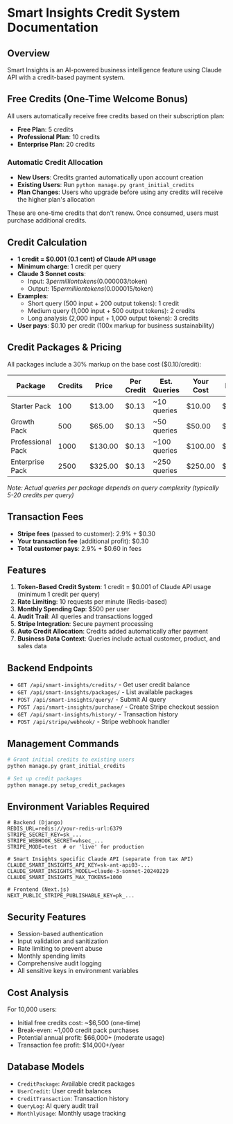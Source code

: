 # Smart Insights Credit System Documentation

## Overview
Smart Insights is an AI-powered business intelligence feature using Claude API with a credit-based payment system.

## Free Credits (One-Time Welcome Bonus)
All users automatically receive free credits based on their subscription plan:

- **Free Plan**: 5 credits
- **Professional Plan**: 10 credits  
- **Enterprise Plan**: 20 credits

### Automatic Credit Allocation
- **New Users**: Credits granted automatically upon account creation
- **Existing Users**: Run `python manage.py grant_initial_credits`
- **Plan Changes**: Users who upgrade before using any credits will receive the higher plan's allocation

These are one-time credits that don't renew. Once consumed, users must purchase additional credits.

## Credit Calculation
- **1 credit = $0.001 (0.1 cent) of Claude API usage**
- **Minimum charge**: 1 credit per query
- **Claude 3 Sonnet costs**:
  - Input: $3 per million tokens ($0.000003/token)
  - Output: $15 per million tokens ($0.000015/token)
- **Examples**:
  - Short query (500 input + 200 output tokens): 1 credit
  - Medium query (1,000 input + 500 output tokens): 2 credits
  - Long analysis (2,000 input + 1,000 output tokens): 3 credits
- **User pays**: $0.10 per credit (100x markup for business sustainability)

## Credit Packages & Pricing
All packages include a 30% markup on the base cost ($0.10/credit):

| Package | Credits | Price | Per Credit | Est. Queries | Your Cost | Profit |
|---------|---------|-------|------------|--------------|-----------|---------|
| Starter Pack | 100 | $13.00 | $0.13 | ~10 queries | $10.00 | $3.00 |
| Growth Pack | 500 | $65.00 | $0.13 | ~50 queries | $50.00 | $15.00 |
| Professional Pack | 1000 | $130.00 | $0.13 | ~100 queries | $100.00 | $30.00 |
| Enterprise Pack | 2500 | $325.00 | $0.13 | ~250 queries | $250.00 | $75.00 |

*Note: Actual queries per package depends on query complexity (typically 5-20 credits per query)*

## Transaction Fees
- **Stripe fees** (passed to customer): 2.9% + $0.30
- **Your transaction fee** (additional profit): $0.30
- **Total customer pays**: 2.9% + $0.60 in fees

## Features
1. **Token-Based Credit System**: 1 credit = $0.001 of Claude API usage (minimum 1 credit per query)
2. **Rate Limiting**: 10 requests per minute (Redis-based)
3. **Monthly Spending Cap**: $500 per user
4. **Audit Trail**: All queries and transactions logged
5. **Stripe Integration**: Secure payment processing
6. **Auto Credit Allocation**: Credits added automatically after payment
7. **Business Data Context**: Queries include actual customer, product, and sales data

## Backend Endpoints
- `GET /api/smart-insights/credits/` - Get user credit balance
- `GET /api/smart-insights/packages/` - List available packages
- `POST /api/smart-insights/query/` - Submit AI query
- `POST /api/smart-insights/purchase/` - Create Stripe checkout session
- `GET /api/smart-insights/history/` - Transaction history
- `POST /api/stripe/webhook/` - Stripe webhook handler

## Management Commands
```bash
# Grant initial credits to existing users
python manage.py grant_initial_credits

# Set up credit packages
python manage.py setup_credit_packages
```

## Environment Variables Required
```
# Backend (Django)
REDIS_URL=redis://your-redis-url:6379
STRIPE_SECRET_KEY=sk_...
STRIPE_WEBHOOK_SECRET=whsec_...
STRIPE_MODE=test  # or 'live' for production

# Smart Insights specific Claude API (separate from tax API)
CLAUDE_SMART_INSIGHTS_API_KEY=sk-ant-api03-...
CLAUDE_SMART_INSIGHTS_MODEL=claude-3-sonnet-20240229
CLAUDE_SMART_INSIGHTS_MAX_TOKENS=1000

# Frontend (Next.js)
NEXT_PUBLIC_STRIPE_PUBLISHABLE_KEY=pk_...
```

## Security Features
- Session-based authentication
- Input validation and sanitization
- Rate limiting to prevent abuse
- Monthly spending limits
- Comprehensive audit logging
- All sensitive keys in environment variables

## Cost Analysis
For 10,000 users:
- Initial free credits cost: ~$6,500 (one-time)
- Break-even: ~1,000 credit pack purchases
- Potential annual profit: $66,000+ (moderate usage)
- Transaction fee profit: $14,000+/year

## Database Models
- `CreditPackage`: Available credit packages
- `UserCredit`: User credit balances
- `CreditTransaction`: Transaction history
- `QueryLog`: AI query audit trail
- `MonthlyUsage`: Monthly usage tracking